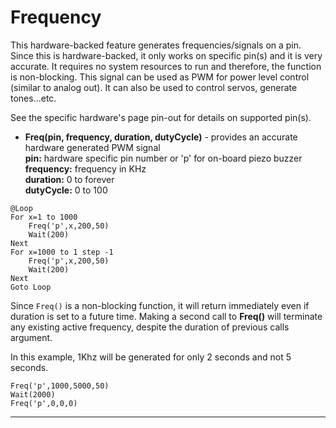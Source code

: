 # Frequency

This hardware-backed feature generates frequencies/signals on a pin. Since this is hardware-backed, it only works on specific pin(s) and it is very accurate. It requires no system resources to run and therefore, the function is non-blocking. This signal can be used as PWM for power level control (similar to analog out). It can also be used to control servos, generate tones...etc.

See the specific hardware's page pin-out for details on supported pin(s). 

- **Freq(pin, frequency, duration, dutyCycle)** - provides an accurate hardware generated PWM signal <br>
**pin:** hardware specific pin number or 'p' for on-board piezo buzzer <br>
**frequency:** frequency in KHz <br>
**duration:** 0 to forever <br>
**dutyCycle:** 0 to 100

```basic
@Loop
For x=1 to 1000
    Freq('p',x,200,50)
    Wait(200)
Next
For x=1000 to 1 step -1
    Freq('p',x,200,50)
    Wait(200)
Next
Goto Loop
```

Since `Freq()` is a non-blocking function, it will return immediately even if duration is set to a future time. Making a second call to **Freq()** will terminate any existing active frequency, despite the duration of previous calls argument.

In this example, 1Khz will be generated for only 2 seconds and not 5 seconds.

```basic
Freq('p',1000,5000,50)
Wait(2000)
Freq('p',0,0,0)
```

---
